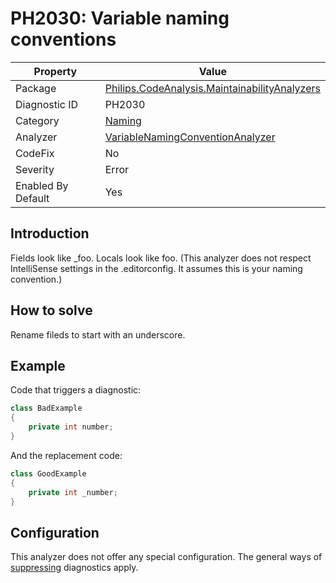 # PH2030: Variable naming conventions

| Property | Value  |
|--|--|
| Package | [Philips.CodeAnalysis.MaintainabilityAnalyzers](https://www.nuget.org/packages/Philips.CodeAnalysis.MaintainabilityAnalyzers) |
| Diagnostic ID | PH2030 |
| Category  | [Naming](../Naming.md) |
| Analyzer | [VariableNamingConventionAnalyzer](https://github.com/philips-software/roslyn-analyzers/blob/master/Philips.CodeAnalysis.MaintainabilityAnalyzers/Naming/VariableNamingConventionAnalyzer.cs)
| CodeFix  | No |
| Severity | Error |
| Enabled By Default | Yes |

## Introduction

Fields look like _foo. Locals look like foo. (This analyzer does not respect IntelliSense settings in the .editorconfig. It assumes this is your naming convention.)

## How to solve

Rename fileds to start with an underscore.

## Example

Code that triggers a diagnostic:
``` cs
class BadExample
{
    private int number;
}

```

And the replacement code:
``` cs
class GoodExample
{
    private int _number;
}

```

## Configuration

This analyzer does not offer any special configuration. The general ways of [suppressing](https://learn.microsoft.com/en-us/dotnet/fundamentals/code-analysis/suppress-warnings) diagnostics apply.
